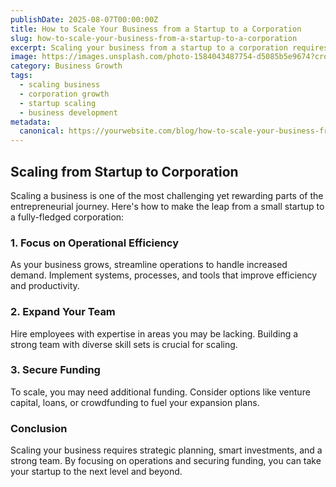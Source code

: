 ```yaml
---
publishDate: 2025-08-07T00:00:00Z
title: How to Scale Your Business from a Startup to a Corporation
slug: how-to-scale-your-business-from-a-startup-to-a-corporation
excerpt: Scaling your business from a startup to a corporation requires careful planning and execution. Learn how to take your business to the next level.
image: https://images.unsplash.com/photo-1584043487754-d5085b5e9674?crop=entropy&cs=tinysrgb&fit=max&ixid=MnwzNjQzOXwwfDF8c2VhcmNofDJ8fGZ1bmRpbmclMjBzY2FsaW5nfGVufDB8fHx8fDE2NzYzNzYzNzk&ixlib=rb-1.2.1&q=80&w=1080
category: Business Growth
tags:
  - scaling business
  - corporation growth
  - startup scaling
  - business development
metadata:
  canonical: https://yourwebsite.com/blog/how-to-scale-your-business-from-a-startup-to-a-corporation
---
```


## Scaling from Startup to Corporation

Scaling a business is one of the most challenging yet rewarding parts of the entrepreneurial journey. Here's how to make the leap from a small startup to a fully-fledged corporation:

### 1. **Focus on Operational Efficiency**
As your business grows, streamline operations to handle increased demand. Implement systems, processes, and tools that improve efficiency and productivity.

### 2. **Expand Your Team**
Hire employees with expertise in areas you may be lacking. Building a strong team with diverse skill sets is crucial for scaling.

### 3. **Secure Funding**
To scale, you may need additional funding. Consider options like venture capital, loans, or crowdfunding to fuel your expansion plans.

### Conclusion
Scaling your business requires strategic planning, smart investments, and a strong team. By focusing on operations and securing funding, you can take your startup to the next level and beyond.
